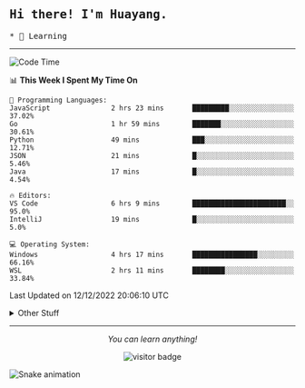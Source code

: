 <h2>
    <samp>Hi there! I'm Huayang.</samp>
</h2>
<p>
    <samp>
        * 🧐 Learning
    </samp>
</p>



<hr>


<!--START_SECTION:waka-->
![Code Time](http://img.shields.io/badge/Code%20Time-278%20hrs%2037%20mins-blue)

📊 **This Week I Spent My Time On** 

```text
💬 Programming Languages: 
JavaScript               2 hrs 23 mins       █████████░░░░░░░░░░░░░░░░   37.02% 
Go                       1 hr 59 mins        ███████░░░░░░░░░░░░░░░░░░   30.61% 
Python                   49 mins             ███░░░░░░░░░░░░░░░░░░░░░░   12.71% 
JSON                     21 mins             █░░░░░░░░░░░░░░░░░░░░░░░░   5.46% 
Java                     17 mins             █░░░░░░░░░░░░░░░░░░░░░░░░   4.54%

🔥 Editors: 
VS Code                  6 hrs 9 mins        ███████████████████████░░   95.0% 
IntelliJ                 19 mins             █░░░░░░░░░░░░░░░░░░░░░░░░   5.0%

💻 Operating System: 
Windows                  4 hrs 17 mins       ████████████████░░░░░░░░░   66.16% 
WSL                      2 hrs 11 mins       ████████░░░░░░░░░░░░░░░░░   33.84%

```


 Last Updated on 12/12/2022 20:06:10 UTC
<!--END_SECTION:waka-->


<details>
  <summary>Other Stuff</summary>
  <br />
<!--   
  <p align="left">
    <img height="180em" src="https://github-readme-streak-stats.herokuapp.com/?user=GuillaumeFalourd" />
    
  </p> -->

  * 🏆 Some GitHub statistical reports:
  
  <img width="100%" src="https://github-profile-trophy.vercel.app/?username=xmchxup&column=7">
  <p align="left">  
    <img height="180em" src="https://github-readme-stats.vercel.app/api?username=xmchxup&hide_border=true&show_icons=true&include_all_commits=true&bg_color=0,EC6C6C,FFD479,FFFC79,73FA79&theme=graywhite&locale=en" />
    <img height="180em" src="https://github-readme-stats.vercel.app/api/top-langs/?username=xmchxup&hide=css,scss,html&langs_count=8&hide_border=true&layout=compact&bg_color=0,73FA79,73FDFF,D783FF&theme=graywhite&locale=en" />
  </p>
  
  <img width="100%" src="https://github-profile-summary-cards.vercel.app/api/cards/profile-details?username=xmchxup&theme=github" />
 
</a>
</details>
<hr>
<p align="center">
    <i>You can learn anything!</i>
    <p align="center">
        <img src="https://visitor-badge.laobi.icu/badge?page_id=xmchxup" alt="visitor badge"/>       
    </p>
</p>

![Snake animation](https://github.com/XmchxUp/XmchxUp/blob/output/github-contribution-grid-snake.gif)


